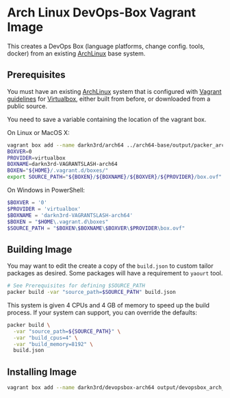 # **Arch Linux DevOps-Box Vagrant Image**

This creates a DevOps Box (language platforms, change config. tools, docker) from an existing [ArchLinux](https://www.archlinux.org/) base system.

## **Prerequisites**

You must have an existing [ArchLinux](https://www.archlinux.org/) system that is configured with [Vagrant guidelines](https://www.vagrantup.com/docs/boxes/base.html) for [Virtualbox](https://www.virtualbox.org/wiki/Downloads), either built from before, or downloaded from a public source.

You need to save a variable containing the location of the vagrant box.

On Linux or MacOS X:

```bash
vagrant box add --name darkn3rd/arch64 ../arch64-base/output/packer_arch_virtualbox.box
BOXVER=0
PROVIDER=virtualbox
BOXNAME=darkn3rd-VAGRANTSLASH-arch64
BOXEN="${HOME}/.vagrant.d/boxes/"
export SOURCE_PATH="${BOXEN}/${BOXNAME}/${BOXVER}/${PROVIDER}/box.ovf"
```

On Windows in PowerShell:

```PowerShell
$BOXVER = '0'
$PROVIDER = 'virtualbox'
$BOXNAME = 'darkn3rd-VAGRANTSLASH-arch64'
$BOXEN = "$HOME\.vagrant.d\boxes"
$SOURCE_PATH = "$BOXEN\$BOXNAME\$BOXVER\$PROVIDER\box.ovf"
```

## **Building Image**

You may want to edit the create a copy of the `build.json` to custom tailor packages as desired.  Some packages will have a requirement to `yaourt` tool.

```bash
# See Prerequisites for defining $SOURCE_PATH
packer build -var "source_path=$SOURCE_PATH" build.json
```

This system is given 4 CPUs and 4 GB of memory to speed up the build process.  If your system can support, you can override the defaults:

```bash
packer build \
  -var "source_path=${SOURCE_PATH}" \
  -var "build_cpus=4" \
  -var "build_memory=8192" \
  build.json
```

## **Installing Image**

```bash
vagrant box add --name darkn3rd/devopsbox-arch64 output/devopsbox_arch_virtualbox.box
```
